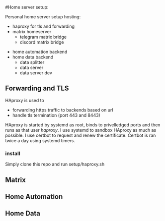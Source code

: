 #Home server setup:

Personal home server setup hosting:
- haproxy for tls and forwarding
- matrix homeserver
	- telegram matrix bridge
	- discord matrix bridge
<!-- - private site -->
- home automation backend
- home data backend
	- data splitter
	- data server 
	- data server dev

## Forwarding and TLS
HAproxy is used to
- forwarding https traffic to backends based on url
- handle tls termination (port 443 and 8443)

HAproxy is started by systemd as root, binds to privelledged ports and then runs as that user *haproxy*. I use systemd to sandbox HAproxy as much as possible. I use certbot to request and renew the certificate. Certbot is ran twice a day using systemd timers.

### install
Simply clone this repo and run setup/haproxy.sh

## Matrix

## Home Automation

## Home Data
<!-- ## setup 

Install certbot and haproxy 

### tls certs
(First time setup only) request a new certificate using certbot, haproxy needs to be configured already, use `request_cert.sh`. Set up 
 -->
